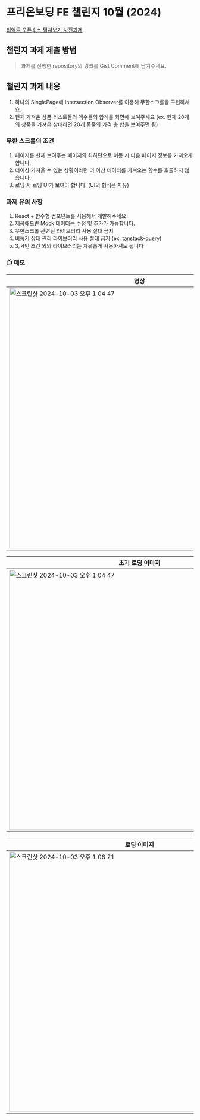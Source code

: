 # 프리온보딩 FE 챌린지 10월 (2024)
[리액트 오픈소스 펼쳐보기 사전과제](https://gist.github.com/goldfrosch/034b966075059447efa1c00476849d68)

## 챌린지 과제 제출 방법
> 과제를 진행한 repository의 링크를 Gist Comment에 남겨주세요.

## 챌린지 과제 내용
1. 하나의 SinglePage에 Intersection Observer를 이용해 무한스크롤을 구현하세요.
2. 현재 가져온 상품 리스트들의 액수들의 합계를 화면에 보여주세요 (ex. 현재 20개의 상품을 가져온 상태라면 20개 물품의 가격 총 합을 보여주면 됨)

### 무한 스크롤의 조건
1. 페이지를 현재 보여주는 페이지의 최하단으로 이동 시 다음 페이지 정보를 가져오게 합니다.
2. 더이상 가져올 수 없는 상황이라면 더 이상 데이터를 가져오는 함수를 호출하지 않습니다.
3. 로딩 시 로딩 UI가 보여아 합니다. (UI의 형식은 자유)

### 과제 유의 사항
1. React + 함수형 컴포넌트를 사용해서 개발해주세요
2. 제공해드린 Mock 데이터는 수정 및 추가가 가능합니다. 
3. 무한스크롤 관련된 라이브러리 사용 절대 금지
4. 비동기 상태 관리 라이브러리 사용 절대 금지 (ex. tanstack-query)
5. 3, 4번 조건 외의 라이브러리는 자유롭게 사용하셔도 됩니다

### 📺 데모
|                          영상                                                      | 
|---------------------------------------------------------------------------------------| 
|<img width="700" alt="스크린샷 2024-10-03 오후 1 04 47" src="https://github.com/user-attachments/assets/f0ccfcff-c06f-4127-9350-3263a41958e3">| 

|                         초기 로딩 이미지                                            | 
|---------------------------------------------------------------------------------------| 
|<img width="700" alt="스크린샷 2024-10-03 오후 1 04 47" src="https://github.com/user-attachments/assets/b0632edf-6f8a-4ad9-8d8b-aa0183206b9e">| 

|                         로딩 이미지                                                 | 
|---------------------------------------------------------------------------------------| 
|<img width="700" alt="스크린샷 2024-10-03 오후 1 06 21" src="https://github.com/user-attachments/assets/aed36daa-fc33-48ab-b6fb-9ed9c61136e4">| 

